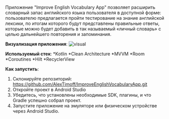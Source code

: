 Приложение "Improve English Vocabulary App" позволяет расширить словарный запас английского языка пользователя в доступной форме: пользователю предлагается пройти тестирование на знание английской лексики, по итогам которого будут представлены правильные ответы, которые можно будет добавить в так называемый «личный словарь» с целью дальнейшего повторения и запоминания.

**Визуализация приложения**: 
![visual](https://github.com/user-attachments/assets/853fd604-9815-4938-805d-46ddc78c94d7)

**Используемый стек**: 
*Kotlin 
*Clean Architecture 
*MVVM 
*Room 
*Coroutines
*Hilt 
*RecyclerView

**Как запустить**:
1. Склонируйте репозиторий:
   https://github.com/AlexTimoff/ImproveEnglishVocabularyApp.git
2. Откройте проект в Android Studio
3. Убедитесь, что установлены необходимые SDK, плагины, и что Gradle успешно собрал проект.
4. Запустите приложение на эмуляторе или физическом устройстве через Android Studio.
